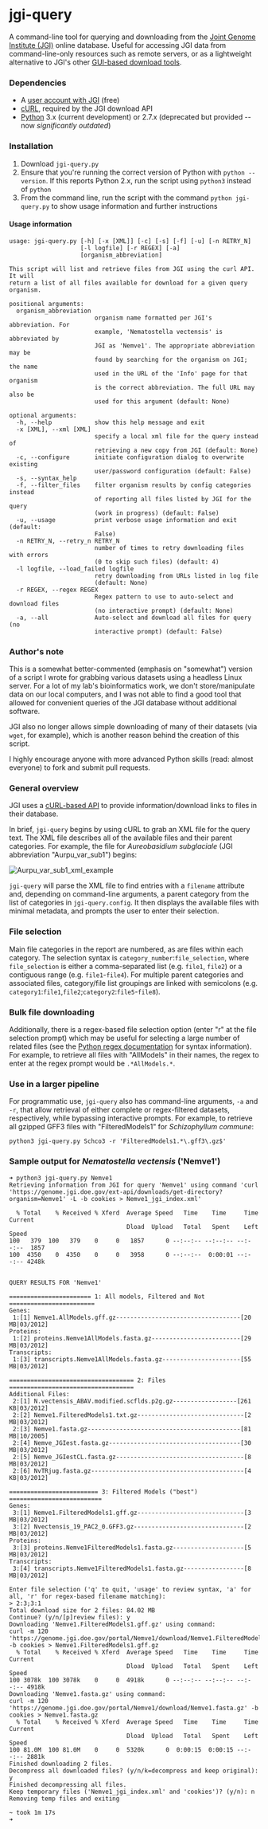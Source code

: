 # jgi-query
A command-line tool for querying and downloading from the [Joint Genome Institute (JGI)](http://genome.jgi-psf.org/) online database. Useful for accessing JGI data from command-line-only resources such as remote servers, or as a lightweight alternative to JGI's other [GUI-based download tools](http://genome.jgi-psf.org/help/download.jsf).

### Dependencies

- A [user account with JGI](http://contacts.jgi-psf.org/registration/new) (free)
- [cURL](http://curl.haxx.se/), required by the JGI download API
- [Python](https://www.python.org/downloads/) 3.x (current development) or 2.7.x (deprecated but provided -- now *significantly outdated*)

### Installation

1. Download `jgi-query.py`
2. Ensure that you're running the correct version of Python with `python --version`. If this reports Python 2.x, run the script using `python3` instead of `python`
3. From the command line, run the script with the command `python jgi-query.py` to show usage information and further instructions

#### Usage information

```shell
usage: jgi-query.py [-h] [-x [XML]] [-c] [-s] [-f] [-u] [-n RETRY_N]
                    [-l logfile] [-r REGEX] [-a]
                    [organism_abbreviation]

This script will list and retrieve files from JGI using the curl API. It will
return a list of all files available for download for a given query organism.

positional arguments:
  organism_abbreviation
                        organism name formatted per JGI's abbreviation. For
                        example, 'Nematostella vectensis' is abbreviated by
                        JGI as 'Nemve1'. The appropriate abbreviation may be
                        found by searching for the organism on JGI; the name
                        used in the URL of the 'Info' page for that organism
                        is the correct abbreviation. The full URL may also be
                        used for this argument (default: None)

optional arguments:
  -h, --help            show this help message and exit
  -x [XML], --xml [XML]
                        specify a local xml file for the query instead of
                        retrieving a new copy from JGI (default: None)
  -c, --configure       initiate configuration dialog to overwrite existing
                        user/password configuration (default: False)
  -s, --syntax_help
  -f, --filter_files    filter organism results by config categories instead
                        of reporting all files listed by JGI for the query
                        (work in progress) (default: False)
  -u, --usage           print verbose usage information and exit (default:
                        False)
  -n RETRY_N, --retry_n RETRY_N
                        number of times to retry downloading files with errors
                        (0 to skip such files) (default: 4)
  -l logfile, --load_failed logfile
                        retry downloading from URLs listed in log file
                        (default: None)
  -r REGEX, --regex REGEX
                        Regex pattern to use to auto-select and download files
                        (no interactive prompt) (default: None)
  -a, --all             Auto-select and download all files for query (no
                        interactive prompt) (default: False)
```

### Author's note

This is a somewhat better-commented (emphasis on "somewhat") version of a script I wrote for grabbing various datasets using a headless Linux server. For a lot of my lab's bioinformatics work, we don't store/manipulate data on our local computers, and I was not able to find a good tool that allowed for convenient queries of the JGI database without additional software.

JGI also no longer allows simple downloading of many of their datasets (via `wget`, for example), which is another reason behind the creation of this script.

I highly encourage anyone with more advanced Python skills (read: almost everyone) to fork and submit pull requests.

### General overview

JGI uses a [cURL-based API](https://docs.google.com/document/d/1UXovE52y1ab8dZVa-LYNJtgUVgK55nHSQR3HQEJJ5-A/view) to provide information/download links to files in their database.

In brief, `jgi-query` begins by using cURL to grab an XML file for the query text. The XML file describes all of the available files and their parent categories. For example, the file for *Aureobasidium subglaciale* (JGI abbreviation "Aurpu_var_sub1") begins:

![Aurpu_var_sub1_xml_example](http://i.imgur.com/4nImnxx.png)

`jgi-query` will parse the XML file to find entries with a `filename` attribute and, depending on command-line arguments, a parent category from the list of categories in `jgi-query.config`. It then displays the available files with minimal metadata, and prompts the user to enter their selection.

### File selection

Main file categories in the report are numbered, as are files within each category. The selection syntax is `category_number`:`file_selection`, where `file_selection` is either a comma-separated list (e.g. `file1`, `file2`) or a contiguous range (e.g. `file1`-`file4`). For multiple parent categories and associated files, category/file list groupings are linked with semicolons (e.g. `category1`:`file1`,`file2`;`category2`:`file5`-`file8`).

### Bulk file downloading

Additionally, there is a regex-based file selection option (enter "r" at the file selection prompt) which may be useful for selecting a large number of related files (see the [Python regex documentation](https://docs.python.org/3/library/re.html#re-syntax) for syntax information). For example, to retrieve all files with "AllModels" in their names, the regex to enter at the regex prompt would be `.*AllModels.*`.

### Use in a larger pipeline

For programmatic use, `jgi-query` also has command-line arguments, `-a` and `-r`, that allow retrieval of either complete or regex-filtered datasets, respectively, while bypassing interactive prompts. For example, to retrieve all gzipped GFF3 files with "FilteredModels1" for _Schizophyllum commune_:

`python3 jgi-query.py Schco3 -r 'FilteredModels1.*\.gff3\.gz$'`

### Sample output for _Nematostella vectensis_ ('Nemve1')

```shell
➜ python3 jgi-query.py Nemve1                                  
Retrieving information from JGI for query 'Nemve1' using command 'curl 'https://genome.jgi.doe.gov/ext-api/downloads/get-directory?organism=Nemve1' -L -b cookies > Nemve1_jgi_index.xml'

  % Total    % Received % Xferd  Average Speed   Time    Time     Time  Current
                                 Dload  Upload   Total   Spent    Left  Speed
100   379  100   379    0     0   1857      0 --:--:-- --:--:-- --:--:--  1857
100  4350    0  4350    0     0   3958      0 --:--:--  0:00:01 --:--:-- 4248k


QUERY RESULTS FOR 'Nemve1'

======================= 1: All models, Filtered and Not ========================
Genes:
 1:[1] Nemve1.AllModels.gff.gz-----------------------------------[20 MB|03/2012]
Proteins:
 1:[2] proteins.Nemve1AllModels.fasta.gz-------------------------[29 MB|03/2012]
Transcripts:
 1:[3] transcripts.Nemve1AllModels.fasta.gz----------------------[55 MB|03/2012]

=================================== 2: Files ===================================
Additional Files:
 2:[1] N.vectensis_ABAV.modified.scflds.p2g.gz------------------[261 KB|03/2012]
 2:[2] Nemve1.FilteredModels1.txt.gz------------------------------[2 MB|03/2012]
 2:[3] Nemve1.fasta.gz-------------------------------------------[81 MB|10/2005]
 2:[4] Nemve_JGIest.fasta.gz-------------------------------------[30 MB|03/2012]
 2:[5] Nemve_JGIestCL.fasta.gz------------------------------------[8 MB|03/2012]
 2:[6] NvTRjug.fasta.gz-------------------------------------------[4 KB|03/2012]

========================= 3: Filtered Models ("best") ==========================
Genes:
 3:[1] Nemve1.FilteredModels1.gff.gz------------------------------[3 MB|03/2012]
 3:[2] Nvectensis_19_PAC2_0.GFF3.gz-------------------------------[2 MB|03/2012]
Proteins:
 3:[3] proteins.Nemve1FilteredModels1.fasta.gz--------------------[5 MB|03/2012]
Transcripts:
 3:[4] transcripts.Nemve1FilteredModels1.fasta.gz-----------------[8 MB|03/2012]

Enter file selection ('q' to quit, 'usage' to review syntax, 'a' for all, 'r' for regex-based filename matching):
> 2:3;3:1
Total download size for 2 files: 84.02 MB
Continue? (y/n/[p]review files): y
Downloading 'Nemve1.FilteredModels1.gff.gz' using command:
curl -m 120 'https://genome.jgi.doe.gov/portal/Nemve1/download/Nemve1.FilteredModels1.gff.gz' -b cookies > Nemve1.FilteredModels1.gff.gz
  % Total    % Received % Xferd  Average Speed   Time    Time     Time  Current
                                 Dload  Upload   Total   Spent    Left  Speed
100 3078k  100 3078k    0     0  4918k      0 --:--:-- --:--:-- --:--:-- 4918k
Downloading 'Nemve1.fasta.gz' using command:
curl -m 120 'https://genome.jgi.doe.gov/portal/Nemve1/download/Nemve1.fasta.gz' -b cookies > Nemve1.fasta.gz
  % Total    % Received % Xferd  Average Speed   Time    Time     Time  Current
                                 Dload  Upload   Total   Spent    Left  Speed
100 81.0M  100 81.0M    0     0  5320k      0  0:00:15  0:00:15 --:--:-- 2881k
Finished downloading 2 files.
Decompress all downloaded files? (y/n/k=decompress and keep original): y
Finished decompressing all files.
Keep temporary files ('Nemve1_jgi_index.xml' and 'cookies')? (y/n): n
Removing temp files and exiting

~ took 1m 17s 
➜ 
```
